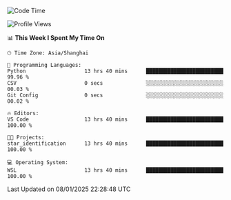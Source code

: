 <!--START_SECTION:waka-->
![Code Time](http://img.shields.io/badge/Code%20Time-2%2C193%20hrs%2055%20mins-blue)

![Profile Views](http://img.shields.io/badge/Profile%20Views-0-blue)

📊 **This Week I Spent My Time On** 

```text
🕑︎ Time Zone: Asia/Shanghai

💬 Programming Languages: 
Python                   13 hrs 40 mins      █████████████████████████   99.96 % 
CSV                      0 secs              ░░░░░░░░░░░░░░░░░░░░░░░░░   00.03 % 
Git Config               0 secs              ░░░░░░░░░░░░░░░░░░░░░░░░░   00.02 % 

🔥 Editors: 
VS Code                  13 hrs 40 mins      █████████████████████████   100.00 % 

🐱‍💻 Projects: 
star_identification      13 hrs 40 mins      █████████████████████████   100.00 % 

💻 Operating System: 
WSL                      13 hrs 40 mins      █████████████████████████   100.00 % 
```


 Last Updated on 08/01/2025 22:28:48 UTC
<!--END_SECTION:waka-->